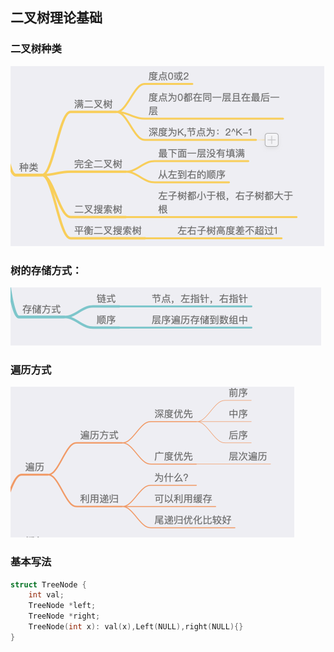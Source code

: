 ## 二叉树理论基础

### 二叉树种类

<img src="./image/image-20200928214812913.png" alt="image-20200928214812913" style="zoom:50%;" />

### 树的存储方式：

<img src="./image/image-20200928214930188.png" alt="image-20200928214930188" style="zoom:50%;" />

### 遍历方式

<img src="./image/image-20200928215034928.png" alt="image-20200928215034928" style="zoom:50%;" />



### 基本写法

```c++
struct TreeNode {
	int val;
	TreeNode *left;
	TreeNode *right;
	TreeNode(int x): val(x),Left(NULL),right(NULL){}
}
```









